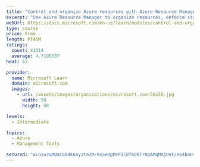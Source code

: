 ```yaml
---
title: "Control and organize Azure resources with Azure Resource Manager"
excerpt: "Use Azure Resource Manager to organize resources, enforce standards, and protect critical assets from deletion."
webUrl: https://docs.microsoft.com/en-us/learn/modules/control-and-organize-with-azure-resource-manager/
type: course
price: Free
length: PT46M
ratings:
  count: 43514
  average: 4.7195387
heat: 63

provider:
  name: Microsoft Learn
  domain: microsoft.com
  images:
    - url: /assets/images/organizations/microsoft.com-50x50.jpg
      width: 50
      height: 50

levels:
  - Intermediate

topics:
  - Azure
  - Management Tools

secured: "wLGsu3vMOaC804k6ny2taZM/9sSeDpMrFICB7b0kTrHpAMqMXjUeF/Ho4hoHsfDVQ+XYnRxbFDXQjbDz4iR2QcAyxhBTauzmu3dnX3GM/7EQu7vexlNCCYa1GO9zDEQPkO3Zb9nxMdS4L2GgiD7zsrDEhp+KCgXdLHXk55/dFexoKVi0y5Xgqrc/jKJ/pnRU75efeeuprHyv0XIskTX8BRLbgjFeJMa7Np6OkMyz1BqhsJL4qovNo5WzgXS+04bQIwHEd4qv3xcqIXfYRGRSlD4z66ipqZUn+GL4ZLhFtfDlPzQV0Pb6j69N2vrQ7bXvKYXvqhQ6H7N0oAtduiBsACOBSDSPyMQY3tOFjTBU4HdVjFcBOl/12LpcCRH3uU/cE6WDv668osLjh7Rl+nprKMOeEJUvWbgLWSYU2To2PAs/YszSCkKHyr3U91/aamtV;5UyWEaWbnkgepSFW3PBaqg=="
---
```


